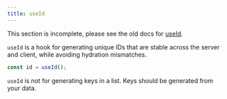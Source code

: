 ```yaml
---
title: useId
---
```


<Wip>

This section is incomplete, please see the old docs for [useId](https://reactjs.org/docs/hooks-reference.html#useid).

</Wip>


<Intro>

`useId` is a hook for generating unique IDs that are stable across the server and client, while avoiding hydration mismatches.

```js
const id = useId();
```

</Intro>

<Gotcha>

`useId` is not for generating keys in a list. Keys should be generated from your data.

</Gotcha>
